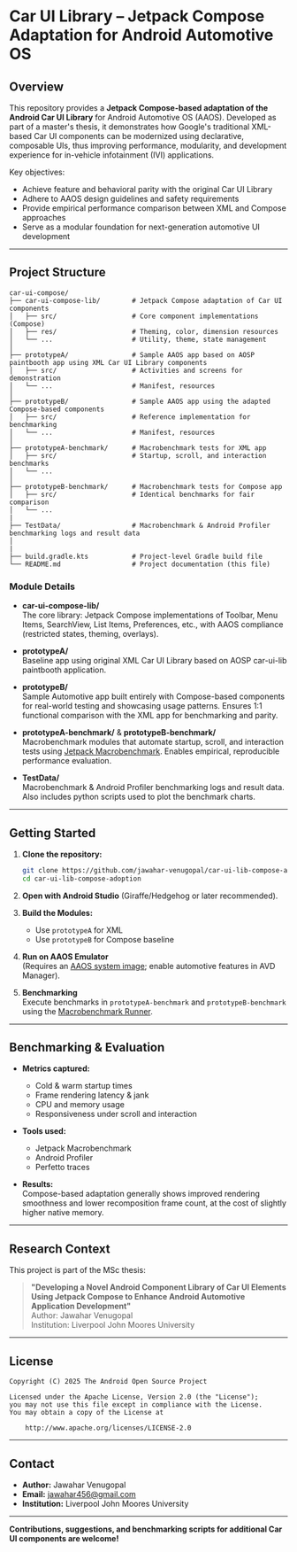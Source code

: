 
# Car UI Library – Jetpack Compose Adaptation for Android Automotive OS

## Overview

This repository provides a **Jetpack Compose-based adaptation of the Android Car UI Library** for Android Automotive OS (AAOS). Developed as part of a master's thesis, it demonstrates how Google's traditional XML-based Car UI components can be modernized using declarative, composable UIs, thus improving performance, modularity, and development experience for in-vehicle infotainment (IVI) applications.

Key objectives:
- Achieve feature and behavioral parity with the original Car UI Library
- Adhere to AAOS design guidelines and safety requirements
- Provide empirical performance comparison between XML and Compose approaches
- Serve as a modular foundation for next-generation automotive UI development

---

## Project Structure

```
car-ui-compose/
├── car-ui-compose-lib/        # Jetpack Compose adaptation of Car UI components
│   ├── src/                   # Core component implementations (Compose)
│   ├── res/                   # Theming, color, dimension resources
│   └── ...                    # Utility, theme, state management
│
├── prototypeA/                # Sample AAOS app based on AOSP paintbooth app using XML Car UI Library components
│   ├── src/                   # Activities and screens for demonstration
│   └── ...                    # Manifest, resources
│
├── prototypeB/                # Sample AAOS app using the adapted Compose-based components
│   ├── src/                   # Reference implementation for benchmarking
│   └── ...                    # Manifest, resources
│
├── prototypeA-benchmark/      # Macrobenchmark tests for XML app
│   ├── src/                   # Startup, scroll, and interaction benchmarks
│   └── ...                    
│
├── prototypeB-benchmark/      # Macrobenchmark tests for Compose app
│   ├── src/                   # Identical benchmarks for fair comparison
│   └── ...   
|                 
├── TestData/                  # Macrobenchmark & Android Profiler benchmarking logs and result data
│
|
├── build.gradle.kts           # Project-level Gradle build file
└── README.md                  # Project documentation (this file)
```

### Module Details

- **car-ui-compose-lib/**  
  The core library: Jetpack Compose implementations of Toolbar, Menu Items, SearchView, List Items, Preferences, etc., with AAOS compliance (restricted states, theming, overlays).
  
- **prototypeA/**  
  Baseline app using original XML Car UI Library based on AOSP car-ui-lib paintbooth application.

- **prototypeB/**  
  Sample Automotive app built entirely with Compose-based components for real-world testing and showcasing usage patterns. Ensures 1:1 functional comparison with the XML app for benchmarking and parity.

- **prototypeA-benchmark/** & **prototypeB-benchmark/**  
  Macrobenchmark modules that automate startup, scroll, and interaction tests using [Jetpack Macrobenchmark](https://developer.android.com/topic/performance/benchmarking/macrobenchmark). Enables empirical, reproducible performance evaluation.

- **TestData/**  
  Macrobenchmark & Android Profiler benchmarking logs and result data. Also includes python scripts used to plot the benchmark charts.
---

## Getting Started

1. **Clone the repository:**
    ```sh
    git clone https://github.com/jawahar-venugopal/car-ui-lib-compose-adoption.git
    cd car-ui-lib-compose-adoption
    ```

2. **Open with Android Studio** (Giraffe/Hedgehog or later recommended).

3. **Build the Modules:**
    - Use `prototypeA` for XML
    - Use `prototypeB` for Compose baseline

4. **Run on AAOS Emulator**  
   (Requires an [AAOS system image](https://developer.android.com/training/cars/testing/emulator); enable automotive features in AVD Manager).

5. **Benchmarking**  
   Execute benchmarks in `prototypeA-benchmark` and `prototypeB-benchmark` using the [Macrobenchmark Runner](https://developer.android.com/topic/performance/benchmarking/macrobenchmark/macrobenchmark-setup).

---

## Benchmarking & Evaluation

- **Metrics captured:**  
  - Cold & warm startup times
  - Frame rendering latency & jank
  - CPU and memory usage
  - Responsiveness under scroll and interaction

- **Tools used:**  
  - Jetpack Macrobenchmark
  - Android Profiler
  - Perfetto traces

- **Results:**  
  Compose-based adaptation generally shows improved rendering smoothness and lower recomposition frame count, at the cost of slightly higher native memory.

---

## Research Context

This project is part of the MSc thesis:
> **"Developing a Novel Android Component Library of Car UI Elements Using Jetpack Compose to Enhance Android Automotive Application Development"**  
> Author: Jawahar Venugopal  
> Institution: Liverpool John Moores University

---

## License

```
Copyright (C) 2025 The Android Open Source Project

Licensed under the Apache License, Version 2.0 (the "License");
you may not use this file except in compliance with the License.
You may obtain a copy of the License at

    http://www.apache.org/licenses/LICENSE-2.0
```

---

## Contact

- **Author:** Jawahar Venugopal  
- **Email:** jawahar456@gmail.com   
- **Institution:** Liverpool John Moores University  

---

**Contributions, suggestions, and benchmarking scripts for additional Car UI components are welcome!**
